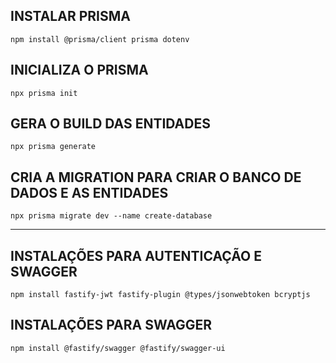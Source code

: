 ## INSTALAR PRISMA
```npm install @prisma/client prisma dotenv```

## INICIALIZA O PRISMA
```npx prisma init```

## GERA O BUILD DAS ENTIDADES
```npx prisma generate```

## CRIA A MIGRATION PARA CRIAR O BANCO DE DADOS E AS ENTIDADES
```npx prisma migrate dev --name create-database```

----

## INSTALAÇÕES PARA AUTENTICAÇÃO E SWAGGER
```npm install fastify-jwt fastify-plugin @types/jsonwebtoken bcryptjs```

## INSTALAÇÕES PARA SWAGGER
```npm install @fastify/swagger @fastify/swagger-ui```
